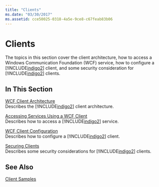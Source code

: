 ```yaml
---
title: "Clients"
ms.date: "03/30/2017"
ms.assetid: cce50025-0318-4a5e-9ce8-c67feab83b06
---
```

# Clients
The topics in this section cover the client architecture, how to access a Windows Communication Foundation (WCF) service, how to configure a [!INCLUDE[indigo2](../../../../includes/indigo2-md.md)] client, and some security consideration for [!INCLUDE[indigo2](../../../../includes/indigo2-md.md)] clients.  
  
## In This Section  
 [WCF Client Architecture](../../../../docs/framework/wcf/feature-details/client-architecture.md)  
 Describes the [!INCLUDE[indigo2](../../../../includes/indigo2-md.md)] client architecture.  
  
 [Accessing Services Using a WCF Client](../../../../docs/framework/wcf/feature-details/accessing-services-using-a-client.md)  
 Describes how to access a [!INCLUDE[indigo2](../../../../includes/indigo2-md.md)] service.  
  
 [WCF Client Configuration](../../../../docs/framework/wcf/feature-details/client-configuration.md)  
 Describes how to configure a [!INCLUDE[indigo2](../../../../includes/indigo2-md.md)] client.  
  
 [Securing Clients](../../../../docs/framework/wcf/securing-clients.md)  
 Describes some security considerations for [!INCLUDE[indigo2](../../../../includes/indigo2-md.md)] clients.  
  
## See Also  
 [Client Samples](http://msdn.microsoft.com/library/849fc452-8718-4d4e-ba57-905eed943f63)
